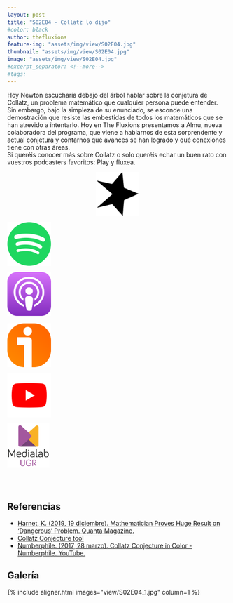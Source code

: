 ```yaml
---
layout: post
title: "S02E04 - Collatz lo dijo"
#color: black
author: thefluxions
feature-img: "assets/img/view/S02E04.jpg"
thumbnail: "assets/img/view/S02E04.jpg"
image: "assets/img/view/S02E04.jpg"
#excerpt_separator: <!--more-->
#tags: 
---
```


Hoy Newton escucharía debajo del árbol hablar sobre la conjetura de Collatz, un problema matemático que cualquier persona puede entender. Sin embargo, bajo la simpleza de su enunciado, se esconde una demostración que resiste las embestidas de todos los matemáticos que se han atrevido a intentarlo. Hoy en The Fluxions presentamos a Almu, nueva colaboradora del programa, que viene a hablarnos de esta sorprendente y actual conjetura y contarnos qué avances se han logrado y qué conexiones tiene con otras áreas.
<br>Si queréis conocer más sobre Collatz o solo queréis echar un buen rato con vuestros podcasters favoritos: Play y fluxea.
<br>
<p align="center">
<a href="https://www.spreaker.com/user/radiolabugr/the-fluxions-204" target="_blank"><img src="https://raw.githubusercontent.com/thefluxions/thefluxions.github.io/master/assets/img/archive/spreaker-logo.png" height="100" align="center"></a>

<a href="https://open.spotify.com/episode/6mpyHycYq6iA43mkXn0lIa?si=VJFt0UMyTXSnJAZHrDYqDA" target="_blank"><img src="https://raw.githubusercontent.com/thefluxions/thefluxions.github.io/master/assets/img/archive/spotify-logo.png" height="100" align="center"></a>

<a href="https://podcasts.apple.com/es/podcast/2x04-collatz-lo-dijo/id1492409246?i=1000466854040" target="_blank"><img src="https://raw.githubusercontent.com/thefluxions/thefluxions.github.io/master/assets/img/archive/apple-logo.png" height="100" align="center"></a>
<br><br>
<a href="https://www.ivoox.com/2x04-collatz-lo-dijo-audios-mp3_rf_48282919_1.html" target="_blank"><img src="https://raw.githubusercontent.com/thefluxions/thefluxions.github.io/master/assets/img/archive/ivoox-logo.png" height="100" align="center"></a>

<a href="" target="_blank"><img src="https://raw.githubusercontent.com/thefluxions/thefluxions.github.io/master/assets/img/archive/youtube-logo.png" height="100" align="center"></a>

<a href="https://medialab.ugr.es/noticias/collatz-lo-dijo-the-fluxions/" target="_blank"><img src="https://raw.githubusercontent.com/thefluxions/thefluxions.github.io/master/assets/img/archive/medialab-logo.png" height="100" align="center"></a>
</p>
<br><br>

## Referencias

* [Harnet, K. (2019, 19 diciembre). Mathematician Proves Huge Result on ‘Dangerous’ Problem. Quanta Magazine.](https://www.quantamagazine.org/mathematician-terence-tao-and-the-collatz-conjecture-20191211/)
* [Collatz Conjecture tool](https://www.dcode.fr/collatz-conjecture)
* [Numberphile. (2017, 28 marzo). Collatz Conjecture in Color - Numberphile. YouTube.](https://www.youtube.com/watch?v=LqKpkdRRLZw)

## Galería

{% include aligner.html images="view/S02E04_1.jpg" column=1 %}